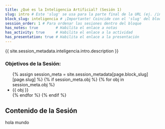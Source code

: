 ```yaml
---
title: ¿Qué es la Inteligencia Artificial? (Sesión 1)
slug: intro # Este 'slug' se usa para la parte final de la URL (ej. /inteligencia/intro/)
block_slug: inteligencia # ¡Importante! Coincide con el 'slug' del bloque padre
session_order: 1 # Para ordenar las sesiones dentro del bloque
has_notes: true        # Habilita el enlace a notas
has_activity: true     # Habilita el enlace a la actividad
has_presentation: true # Habilita el enlace a la presentación
---
```


{{ site.session_metadata.inteligencia.intro.description }}

### Objetivos de la Sesión:
<ul>
{% assign session_meta = site.session_metadata[page.block_slug][page.slug] %}
{% if session_meta.obj %}
    {% for obj in session_meta.obj %}
        <li>{{ obj }}</li>
    {% endfor %}
{% endif %}
</ul>

## Contenido de la Sesión
hola mundo
